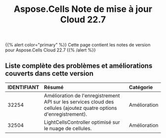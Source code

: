 ﻿---
title: Aspose.Cells Note de mise à jour Cloud 22.7
second_title: Aspose.Cells Cloud Documen
type: docs
url: /fr/aspose-cells-cloud-22-7-release-notes/
description: Aspose.Cells Cloud prend en charge Excel pour créer, convertir, fusionner, diviser, protéger, opération d'objet interne, etc.
weight: 15
---
{{% alert color="primary" %}} 
Cette page contient les notes de version pour Aspose.Cells Cloud 22.7
{{% /alert %}} 
## **Liste complète des problèmes et améliorations couverts dans cette version**
|**IDENTIFIANT**|**Résumé**|**Catégorie**|
|:- |:- |:- |
|32254 |Amélioration de l'enregistrement API sur les services cloud des cellules (ajoutez quatre options d'enregistrement).| Amélioration|
|32504 |LightCellsController optimisé sur le nuage de cellules.| Amélioration|
